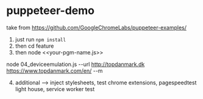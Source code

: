 # puppeteer-demo
take from https://github.com/GoogleChromeLabs/puppeteer-examples/
1) just run `npm install`
2) then cd feature
3) then node <<your-pgm-name.js>>


 
node 04_deviceemulation.js --url http://topdanmark.dk https://www.topdanmark.com/en/ --m

4) additional --> inject stylesheets, test chrome extensions, pagespeedtest light house, service worker test